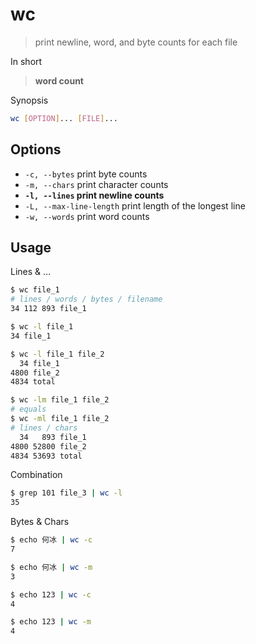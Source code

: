 # wc

> print newline, word, and byte counts for each file

In short

> **word count**

Synopsis

```bash
wc [OPTION]... [FILE]...
```

## Options

- `-c, --bytes` print byte counts
- `-m, --chars` print character counts
- **`-l, --lines` print newline counts**
- `-L, --max-line-length` print length of the longest line
- `-w, --words` print word counts

## Usage

Lines & …

```bash
$ wc file_1
# lines / words / bytes / filename
34 112 893 file_1

$ wc -l file_1
34 file_1

$ wc -l file_1 file_2
  34 file_1
4800 file_2
4834 total

$ wc -lm file_1 file_2
# equals
$ wc -ml file_1 file_2
# lines / chars
  34   893 file_1
4800 52800 file_2
4834 53693 total
```

Combination

```bash
$ grep 101 file_3 | wc -l
35
```

Bytes & Chars

```bash
$ echo 何冰 | wc -c
7

$ echo 何冰 | wc -m
3

$ echo 123 | wc -c
4

$ echo 123 | wc -m
4
```
